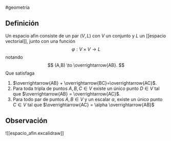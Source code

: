 #geometría
## Definición
Un espacio afin consiste de un par $(V, L)$ con $V$ un conjunto y $L$ un [[espacio vectorial]], junto con una función
$$
\varphi:V\times V\to L
$$
notando
$$
(A,B) \to \overrightarrow{AB}.
$$
Que satisfaga
1. $\overrightarrow{AB} + \overrightarrow{BC}=\overrightarrow{AC}$.
2. Para toda tripla de puntos $A, B, C \in V$ existe un único punto $D \in V$ tal que $\overrightarrow{AB} = \overrightarrow{AC}$.
3.  Para todo par de puntos $A, B \in V$ y un escalar $\alpha$, existe un único punto $C \in V$ tal que $\overrightarrow{AC} = \alpha \overrightarrow{AB}$

## Observación

![[espacio_afin.excalidraw]]